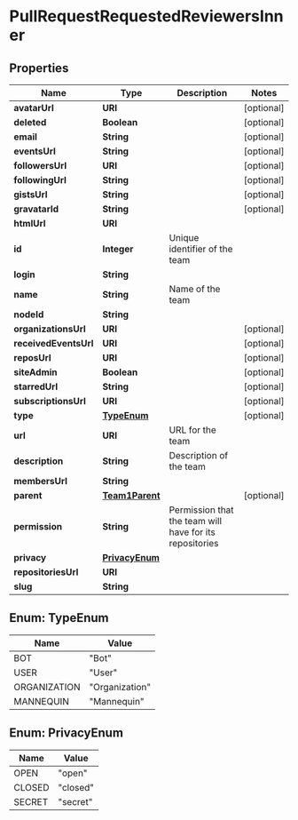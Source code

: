 

# PullRequestRequestedReviewersInner


## Properties

| Name | Type | Description | Notes |
|------------ | ------------- | ------------- | -------------|
|**avatarUrl** | **URI** |  |  [optional] |
|**deleted** | **Boolean** |  |  [optional] |
|**email** | **String** |  |  [optional] |
|**eventsUrl** | **String** |  |  [optional] |
|**followersUrl** | **URI** |  |  [optional] |
|**followingUrl** | **String** |  |  [optional] |
|**gistsUrl** | **String** |  |  [optional] |
|**gravatarId** | **String** |  |  [optional] |
|**htmlUrl** | **URI** |  |  |
|**id** | **Integer** | Unique identifier of the team |  |
|**login** | **String** |  |  |
|**name** | **String** | Name of the team |  |
|**nodeId** | **String** |  |  |
|**organizationsUrl** | **URI** |  |  [optional] |
|**receivedEventsUrl** | **URI** |  |  [optional] |
|**reposUrl** | **URI** |  |  [optional] |
|**siteAdmin** | **Boolean** |  |  [optional] |
|**starredUrl** | **String** |  |  [optional] |
|**subscriptionsUrl** | **URI** |  |  [optional] |
|**type** | [**TypeEnum**](#TypeEnum) |  |  [optional] |
|**url** | **URI** | URL for the team |  |
|**description** | **String** | Description of the team |  |
|**membersUrl** | **String** |  |  |
|**parent** | [**Team1Parent**](Team1Parent.md) |  |  [optional] |
|**permission** | **String** | Permission that the team will have for its repositories |  |
|**privacy** | [**PrivacyEnum**](#PrivacyEnum) |  |  |
|**repositoriesUrl** | **URI** |  |  |
|**slug** | **String** |  |  |



## Enum: TypeEnum

| Name | Value |
|---- | -----|
| BOT | &quot;Bot&quot; |
| USER | &quot;User&quot; |
| ORGANIZATION | &quot;Organization&quot; |
| MANNEQUIN | &quot;Mannequin&quot; |



## Enum: PrivacyEnum

| Name | Value |
|---- | -----|
| OPEN | &quot;open&quot; |
| CLOSED | &quot;closed&quot; |
| SECRET | &quot;secret&quot; |



